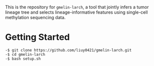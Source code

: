 This is the repository for `gmelin-larch`, a tool that jointly infers a tumor lineage tree and selects lineage-informative features using single-cell methylation sequencing data.

# Getting Started

```console
-$ git clone https://github.com/liuy0421/gmelin-larch.git
-$ cd gmelin-larch
-$ bash setup.sh
```
